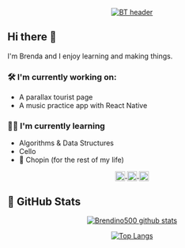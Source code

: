 <div align="center">

[![BT header](https://i.ibb.co/s6YSK1f/Minimalist-Home-Brew-Email-Header.png 'header')](https://brendaty.com)

</div>

## Hi there 👋

I'm Brenda and I enjoy learning and making things.

### 🛠 I'm currently working on:

- A parallax tourist page
- A music practice app with React Native

### 👩‍💻 I'm currently learning

- Algorithms & Data Structures
- Cello
- 🎹 Chopin (for the rest of my life)

<div align="center">
<a href="https://www.linkedin.com/in/brendaty/" target="_blank">
  <img align="center" src="https://i.ibb.co/pnQL8p3/linkedin-logo.png" alt="linkedin-logo" border="0" width="20">
</a> 
<a href="https://twitter.com/btcodes" target="_blank">
  <img align="center" src="https://i.ibb.co/sVPWYZm/twitter.png" alt="twitter" border="0" width="20">
</a>
<a href="https://www.instagram.com/brendino500/" target="_blank">
  <img align="center" src="https://i.ibb.co/JcB2Xzy/instagram.png" alt="instagram" border="0" width="20">
</a></div>

## 💾 GitHub Stats

<div align="center">

[![Brendino500 github stats](https://github-readme-stats.vercel.app/api?username=brendino500&hide=issues,prs&show_icons=true&theme=nord)](https://github.com/anuraghazra/github-readme-stats)

[![Top Langs](https://github-readme-stats.vercel.app/api/top-langs/?username=brendino500&layout=compact&theme=nord)](https://github.com/anuraghazra/github-readme-stats)

</div>
